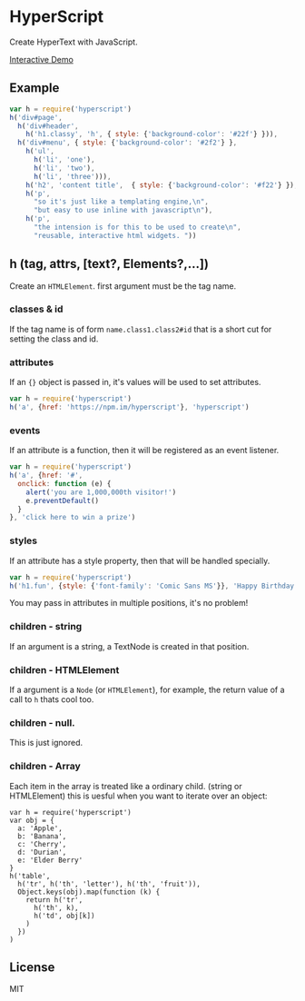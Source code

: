 # HyperScript

Create HyperText with JavaScript.

[Interactive Demo](https://dominictarr.github.com/hyperscript)

## Example

``` js
var h = require('hyperscript')
h('div#page',
  h('div#header',
    h('h1.classy', 'h', { style: {'background-color': '#22f'} })),
  h('div#menu', { style: {'background-color': '#2f2'} },
    h('ul',
      h('li', 'one'),
      h('li', 'two'),
      h('li', 'three'))),
    h('h2', 'content title',  { style: {'background-color': '#f22'} }),
    h('p', 
      "so it's just like a templating engine,\n",
      "but easy to use inline with javascript\n"),
    h('p', 
      "the intension is for this to be used to create\n",
      "reusable, interactive html widgets. "))
```

## h (tag, attrs, [text?, Elements?,...])

Create an `HTMLElement`. first argument must be the tag name.

### classes & id

If the tag name is of form `name.class1.class2#id` that is a short cut
for setting the class and id.

### attributes

If an `{}` object is passed in, it's values will be used to set attributes.

``` js
var h = require('hyperscript')
h('a', {href: 'https://npm.im/hyperscript'}, 'hyperscript')
```

### events

If an attribute is a function, then it will be registered as an event listener.

``` js
var h = require('hyperscript')
h('a', {href: '#', 
  onclick: function (e) {
    alert('you are 1,000,000th visitor!')
    e.preventDefault()
  }
}, 'click here to win a prize')
```

### styles

If an attribute has a style property, then that will be handled specially.

``` js
var h = require('hyperscript')
h('h1.fun', {style: {'font-family': 'Comic Sans MS'}}, 'Happy Birthday!')
```

You may pass in attributes in multiple positions, it's no problem!

### children - string

If an argument is a string, a TextNode is created in that position.

### children - HTMLElement

If a argument is a `Node` (or `HTMLElement`), for example, the return value of a call to `h`
thats cool too.

### children - null.

This is just ignored.

### children - Array

Each item in the array is treated like a ordinary child. (string or HTMLElement)
this is uesful when you want to iterate over an object:

```
var h = require('hyperscript')
var obj = {
  a: 'Apple',
  b: 'Banana',
  c: 'Cherry',
  d: 'Durian',
  e: 'Elder Berry'
}
h('table',
  h('tr', h('th', 'letter'), h('th', 'fruit')),
  Object.keys(obj).map(function (k) {
    return h('tr', 
      h('th', k),
      h('td', obj[k])
    )
  })
)
```

## License

MIT
